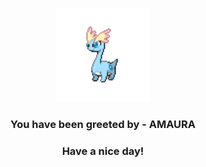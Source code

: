 <p align="center">
            <img src="https://raw.githubusercontent.com/PokeAPI/sprites/master/sprites/pokemon/698.png" width="150" height="150">
          </p>
          <h3 align="center">You have been greeted by - <b>AMAURA</b></h3>
          <h3 align="center">Have a nice day!</h3>
